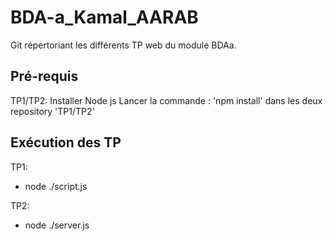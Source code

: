 # BDA-a_Kamal_AARAB
Git répertoriant les différents TP web du module BDAa.

## Pré-requis
TP1/TP2:
Installer Node js
Lancer la commande : 'npm install' dans les deux repository 'TP1/TP2'

## Exécution des TP
TP1: 
- node ./script.js <nom du fichier datas>

TP2:
- node ./server.js <nom du fichier datas>
